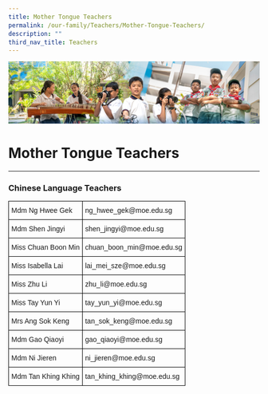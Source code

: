 ```yaml
---
title: Mother Tongue Teachers
permalink: /our-family/Teachers/Mother-Tongue-Teachers/
description: ""
third_nav_title: Teachers
---
```

![](/images/AboutUs.jpg)

Mother Tongue Teachers
======================

  

* * *

### **Chinese Language Teachers**

<style type="text/css">
.tg  {border-collapse:collapse;border-spacing:0;}
.tg td{border-color:black;border-style:solid;border-width:1px;font-family:Arial, sans-serif;font-size:14px;
  overflow:hidden;padding:10px 5px;word-break:normal;}
.tg th{border-color:black;border-style:solid;border-width:1px;font-family:Arial, sans-serif;font-size:14px;
  font-weight:normal;overflow:hidden;padding:10px 5px;word-break:normal;}
.tg .tg-0lax{text-align:left;vertical-align:top}
</style>
<table class="tg">
<thead>
  <tr>
    <th class="tg-0lax"><span style="font-weight:400">Mdm Ng Hwee Gek</span><br></th>
    <th class="tg-0lax"><span style="font-weight:normal">ng_hwee_gek@moe.edu.sg</span></th>
  </tr>
</thead>
<tbody>
  <tr>
    <td class="tg-0lax"><span style="font-weight:400">Mdm Shen Jingyi</span></td>
    <td class="tg-0lax"><span style="font-weight:400">shen_jingyi@moe.edu.sg</span><br></td>
  </tr>
  <tr>
    <td class="tg-0lax"><span style="font-weight:400">Miss Chuan Boon Min</span></td>
    <td class="tg-0lax"><span style="font-weight:400">chuan_boon_min@moe.edu.sg</span><br></td>
  </tr>
  <tr>
    <td class="tg-0lax"><span style="font-weight:400">Miss Isabella Lai</span><br></td>
    <td class="tg-0lax"><span style="font-weight:400">lai_mei_sze@moe.edu.sg</span><br></td>
  </tr>
  <tr>
    <td class="tg-0lax">Miss Zhu Li</td>
    <td class="tg-0lax">zhu_li@moe.edu.sg</td>
  </tr>
  <tr>
    <td class="tg-0lax">Miss Tay Yun Yi</td>
    <td class="tg-0lax">tay_yun_yi@moe.edu.sg</td>
  </tr>
  <tr>
    <td class="tg-0lax"><span style="font-weight:normal">Mrs Ang Sok Keng </span>    </td>
    <td class="tg-0lax"><span style="font-weight:normal">tan_sok_keng@moe.edu.sg</span>    <span style="font-weight:normal"> </span>        </td>
  </tr>
  <tr>
    <td class="tg-0lax"><span style="font-weight:400">Mdm  Gao Qiaoyi    </span></td>
    <td class="tg-0lax"><span style="font-weight:400">gao_qiaoyi@moe.edu.sg         </span></td>
  </tr>
  <tr>
    <td class="tg-0lax"><span style="font-weight:400">Mdm Ni Jieren   </span></td>
    <td class="tg-0lax"><span style="font-weight:400">ni_jieren@moe.edu.sg</span> </td>
  </tr>
  <tr>
    <td class="tg-0lax"><span style="font-weight:400">Mdm Tan Khing Khing</span></td>
    <td class="tg-0lax"><span style="font-weight:400">tan_khing_khing@moe.edu.sg</span></td>
  </tr>
</tbody>
</table>